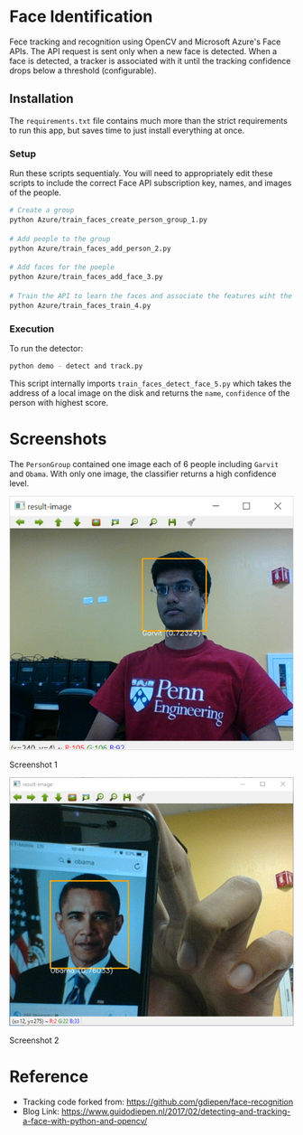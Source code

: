 # Face Identification

Fece tracking and recognition using OpenCV and Microsoft Azure's Face APIs. The API request is sent only when a new face is detected. When a face is detected, a tracker is associated with it until the tracking confidence drops below a threshold (configurable).

## Installation
The `requirements.txt` file contains much more than the strict requirements to run this app, but saves time to just install everything at once.

### Setup
Run these scripts sequentialy. You will need to appropriately edit these scripts to include the correct Face API subscription key, names, and images of the people.

```sh
# Create a group
python Azure/train_faces_create_person_group_1.py

# Add people to the group
python Azure/train_faces_add_person_2.py

# Add faces for the poeple
python Azure/train_faces_add_face_3.py

# Train the API to learn the faces and associate the features wiht the people
python Azure/train_faces_train_4.py
```

### Execution
To run the detector:
```sh
python demo - detect and track.py
```

This script internally imports `train_faces_detect_face_5.py` which takes the address of a local image on the disk and returns the `name`, `confidence` of the person with highest score.

# Screenshots

The `PersonGroup` contained one image each of 6 people including `Garvit` and `Obama`. With only one image, the classifier returns a high confidence level.

![Screenshot 1](https://github.com/TheGarvitGupta/Face-Identification/blob/master/Screenshots/scr_1.png "Screenshot 1")

Screenshot 1

![Screenshot 2](https://github.com/TheGarvitGupta/Face-Identification/blob/master/Screenshots/scr_2.png "Screenshot 2")

Screenshot 2

# Reference

* Tracking code forked from: https://github.com/gdiepen/face-recognition
* Blog Link: https://www.guidodiepen.nl/2017/02/detecting-and-tracking-a-face-with-python-and-opencv/
